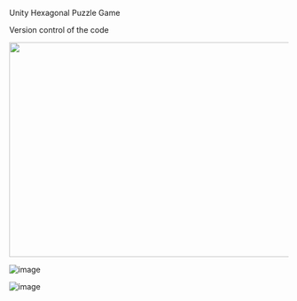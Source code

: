 Unity Hexagonal Puzzle Game

Version control of the code
<p align="center">
  <img width="600px" height="388" src="https://github.com/dupitydumb/HexagonalPuzzle/assets/37872714/953929ba-e7ec-47c4-a5e8-8ee704da3860)">
</p>


![image](https://github.com/dupitydumb/HexagonalPuzzle/assets/37872714/82b98678-5dcd-4297-8b3b-782c5e7a3735)

![image](https://github.com/dupitydumb/HexagonalPuzzle/assets/37872714/4acb1ae3-00a1-43f6-856c-179bfe84ff40)

